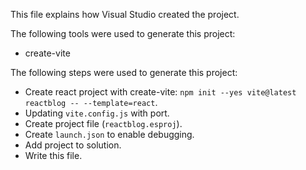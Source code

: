 This file explains how Visual Studio created the project.

The following tools were used to generate this project:
- create-vite

The following steps were used to generate this project:
- Create react project with create-vite: `npm init --yes vite@latest reactblog -- --template=react`.
- Updating `vite.config.js` with port.
- Create project file (`reactblog.esproj`).
- Create `launch.json` to enable debugging.
- Add project to solution.
- Write this file.
